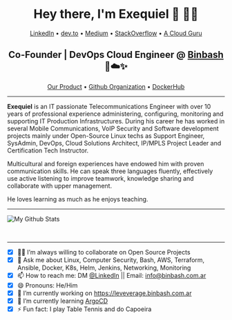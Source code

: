 <h1 align="center"> Hey there, I'm Exequiel 👋 👨‍💻</h1>
<p align="center">
  <a href="https://www.linkedin.com/in/barrireroexequiel/">LinkedIn</a> •
  <a href="https://dev.to/exequielrafaela">dev.to</a> •
  <a href="https://medium.com/@exequiel.barrirero">Medium</a> •
  <a href="https://stackoverflow.com/users/2033312/exequiel-barrirero">StackOverflow</a> •
  <a href="https://learn.acloud.guru/profile/exequielrafaela">A Cloud Guru</a> 
</p>

<h2 align="center"> Co-Founder | DevOps Cloud Engineer @ <a href="https://www.binbash.com.com">Binbash</a> 🚀☁️✨</h2>
<p align="center">
  <a href="https://leverage.binbash.com.com">Our Product</a> •
  <a href="https://github.com/binbashar">Github Organization</a> •
  <a href="https://cloud.docker.com/u/binbash/repository/list">DockerHub</a> 
</p>

---

**Exequiel** is an IT passionate Telecommunications Engineer with over 10 years of professional experience administering, configuring, monitoring and supporting IT Production Infrastructures. During his career he has worked in several Mobile Communications, VoIP Security and Software development projects mainly under Open-Source Linux techs as Support Engineer, SysAdmin, DevOps, Cloud Solutions Architect, IP/MPLS Project Leader and Certification Tech Instructor.

Multicultural and foreign experiences have endowed him with proven communication skills. He can speak three languages fluently, effectively use active listening to improve teamwork, knowledge sharing and collaborate with upper management.

He loves learning as much as he enjoys teaching.

---
![My Github Stats](https://github-readme-stats.vercel.app/api?username=exequielrafaela&show_icons=true&title_color=fff&icon_color=79ff97&text_color=9f9f9f&bg_color=151515)

<br />

---

- [x] 👨‍💻 I’m always willing to collaborate on Open Source Projects
- [x] 💬 Ask me about Linux, Computer Security, Bash, AWS, Terraform, Ansible, Docker, K8s, Helm, Jenkins, Networking, Monitoring
- [x] 📫 How to reach me: DM [@LinkedIn](https://www.linkedin.com/in/barrireroexequiel) || Email: info@binbash.com.ar
- [x] 😄 Pronouns: He/Him
- [x] 🔭 I’m currently working on https://leveverage.binbash.com.ar
- [x] 🌱 I’m currently learning [ArgoCD](https://argoproj.github.io/argo-cd/)
- [x] ⚡ Fun fact: I play Table Tennis and do Capoeira
